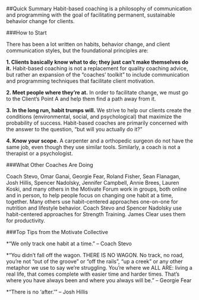 ##Quick Summary
Habit-based coaching is a philosophy of communication and programming with the goal of facilitating permanent, sustainable behavior change for clients.

###How to Start

There has been a lot written on habits, behavior change, and client communication styles, but the foundational principles are:

__1. Clients basically know what to do; they just can’t make themselves do it.__ Habit-based coaching is not a replacement for quality coaching advice, but rather an expansion of the “coaches’ toolkit” to include communication and programming techniques that facilitate client motivation.

__2. Meet people where they’re at.__ In order to facilitate change, we must go to the Client’s Point A and help them find a path away from it.

__3. In the long run, habit trumps will.__ We strive to help our clients create the conditions (environmental, social, and psychological) that maximize the probability of success. Habit-based coaches are primarily concerned with the answer to the question, “but will you actually do it?”

__4. Know your scope.__ A carpenter and a orthopedic surgeon do not have the same job, even though they use similar tools. Similarly, a coach is not a therapist or a psychologist.

###What Other Coaches Are Doing

Coach Stevo, Omar Ganai, Georgie Fear, Roland Fisher, Sean Flanagan, Josh Hillis, Spencer Nadolsky, Jennifer Campbell, Annie Brees, Lauren Koski, and many others in the Motivate Forum work in groups, both online and in person, to help people focus on changing one habit at a time, together. Many others use habit-centered approaches one-on-one for nutrition and lifestyle behavior. Coach Stevo and Spencer Nadolsky use habit-centered approaches for Strength Training. James Clear uses them for productivity.

###Top Tips from the Motivate Collective

*“We only track one habit at a time.” – Coach Stevo

*“You didn’t fall off the wagon. THERE IS NO WAGON. No track, no road, you’re not “out of the groove” or “off the rails”, “up a creek” or any other metaphor we use to say we’re struggling. You’re where we ALL ARE: living a real life, that comes complete with easier time and harder times. That’s where you have always been and where you always will be.” – Georgie Fear

*“There is no ‘after.'” – Josh Hillis


